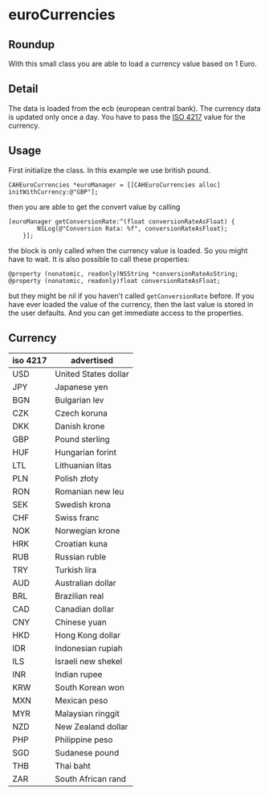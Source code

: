 euroCurrencies
==============

Roundup
-------
With this small class you are able to load a currency value based on 1 Euro. 

Detail
------
The data is loaded from the ecb (european central bank). The currency data is updated only once a day. You have to pass the [ISO 4217](http://en.wikipedia.org/wiki/ISO_4217) value for the currency.

Usage
-----
First initialize the class. In this example we use british pound.
```
CAHEuroCurrencies *euroManager = [[CAHEuroCurrencies alloc] initWithCurrency:@"GBP"];
```
then you are able to get the convert value by calling
```
[euroManager getConversionRate:^(float conversionRateAsFloat) {
        NSLog(@"Conversion Rata: %f", conversionRateAsFloat);
    }];

```
the block is only called when the currency value is loaded. So you might have to wait. It is also possible to call these properties:

    @property (nonatomic, readonly)NSString *conversionRateAsString;
    @property (nonatomic, readonly)float conversionRateAsFloat;
but they might be nil if you haven't called `getConversionRate` before. If you have ever loaded the value of the currency, then the last value is stored in the user defaults. And you can get immediate access to the properties.

Currency
--------
iso 4217 | advertised
-------- | ----------
USD | United States dollar
JPY | Japanese yen
BGN | Bulgarian lev
CZK | Czech koruna
DKK | Danish krone
GBP | Pound sterling
HUF | Hungarian forint
LTL | Lithuanian litas
PLN | Polish złoty
RON | Romanian new leu
SEK | Swedish krona
CHF | Swiss franc
NOK | Norwegian krone
HRK | Croatian kuna
RUB | Russian ruble
TRY | Turkish lira
AUD | Australian dollar
BRL | Brazilian real
CAD | Canadian dollar
CNY | Chinese yuan
HKD | Hong Kong dollar
IDR | Indonesian rupiah
ILS | Israeli new shekel
INR | Indian rupee
KRW | South Korean won
MXN | Mexican peso
MYR | Malaysian ringgit
NZD | New Zealand dollar
PHP | Philippine peso
SGD | Sudanese pound
THB | Thai baht
ZAR | South African rand

